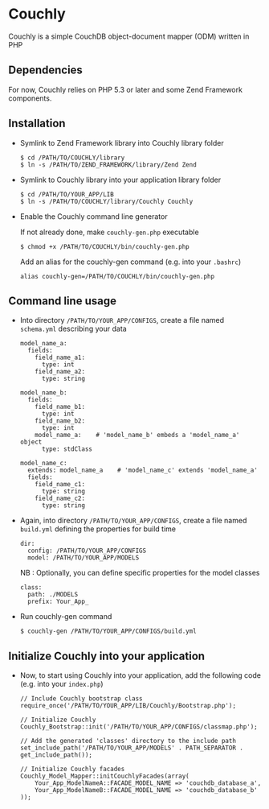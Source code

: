 # Couchly

Couchly is a simple CouchDB object-document mapper (ODM) written in PHP


## Dependencies

For now, Couchly relies on PHP 5.3 or later and some Zend Framework components.


## Installation

  - Symlink to Zend Framework library into Couchly library folder

    ```
    $ cd /PATH/TO/COUCHLY/library
    $ ln -s /PATH/TO/ZEND_FRAMEWORK/library/Zend Zend
    ```

  - Symlink to Couchly library into your application library folder

    ```
    $ cd /PATH/TO/YOUR_APP/LIB
    $ ln -s /PATH/TO/COUCHLY/library/Couchly Couchly
    ```

  - Enable the Couchly command line generator

    If not already done, make `couchly-gen.php` executable
    
    ```
    $ chmod +x /PATH/TO/COUCHLY/bin/couchly-gen.php
    ```
    
    Add an alias for the couchly-gen command (e.g. into your `.bashrc`)
    
    ```
    alias couchly-gen=/PATH/TO/COUCHLY/bin/couchly-gen.php
    ```


## Command line usage

  - Into directory `/PATH/TO/YOUR_APP/CONFIGS`, create a file named `schema.yml` describing your data

    ```
    model_name_a:
      fields:
        field_name_a1:
          type: int
        field_name_a2:
          type: string

    model_name_b:
      fields:
        field_name_b1:
          type: int
        field_name_b2:
          type: int
        model_name_a:    # 'model_name_b' embeds a 'model_name_a' object
          type: stdClass

    model_name_c:
      extends: model_name_a    # 'model_name_c' extends 'model_name_a'
      fields:
        field_name_c1:
          type: string
        field_name_c2:
          type: string
    ```

  - Again, into directory `/PATH/TO/YOUR_APP/CONFIGS`, create a file named `build.yml` defining the properties for build time

    ```
    dir:
      config: /PATH/TO/YOUR_APP/CONFIGS
      model: /PATH/TO/YOUR_APP/MODELS
    ```

    NB : Optionally, you can define specific properties for the model classes
    
    ```
    class:
      path: ./MODELS
      prefix: Your_App_
    ```
    
  - Run couchly-gen command

    ```
    $ couchly-gen /PATH/TO/YOUR_APP/CONFIGS/build.yml
    ```
    
## Initialize Couchly into your application

 - Now, to start using Couchly into your application, add the following code (e.g. into your `index.php`)
 
    ``` 
    // Include Couchly bootstrap class
    require_once('/PATH/TO/YOUR_APP/LIB/Couchly/Bootstrap.php');

    // Initialize Couchly
    Couchly_Bootstrap::init('/PATH/TO/YOUR_APP/CONFIGS/classmap.php');
    
    // Add the generated 'classes' directory to the include path
    set_include_path('/PATH/TO/YOUR_APP/MODELS' . PATH_SEPARATOR . get_include_path());
    
    // Initialize Couchly facades
    Couchly_Model_Mapper::initCouchlyFacades(array(
        Your_App_ModelNameA::FACADE_MODEL_NAME => 'couchdb_database_a',
        Your_App_ModelNameB::FACADE_MODEL_NAME => 'couchdb_database_b'
    ));
    ```